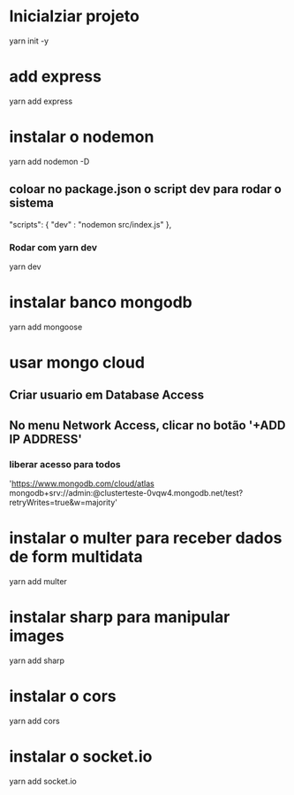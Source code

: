 # Inicialziar projeto 
yarn init -y

# add express
yarn add express

# instalar o nodemon
yarn add nodemon -D

## coloar no package.json o script dev para rodar o sistema
"scripts": {
    "dev" : "nodemon src/index.js"
  },
### Rodar com yarn dev
yarn dev

# instalar banco mongodb
yarn add mongoose

# usar mongo cloud
## Criar usuario em Database Access
## No menu Network Access, clicar no botão '+ADD IP ADDRESS'
### liberar acesso para todos

'https://www.mongodb.com/cloud/atlas
mongodb+srv://admin:<password>@clusterteste-0vqw4.mongodb.net/test?retryWrites=true&w=majority'

# instalar o multer para receber dados de form multidata
yarn add multer

# instalar sharp para manipular images
yarn add sharp 

# instalar o cors
yarn add cors

# instalar o socket.io
yarn add socket.io